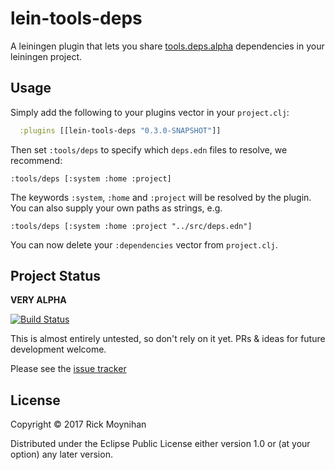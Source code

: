 # lein-tools-deps

A leiningen plugin that lets you
share [tools.deps.alpha](https://github.com/clojure/tools.deps.alpha)
dependencies in your leiningen project.

## Usage

Simply add the following to your plugins vector in your `project.clj`:

```clojure
  :plugins [[lein-tools-deps "0.3.0-SNAPSHOT"]]
```

Then set `:tools/deps` to specify which `deps.edn` files to resolve, we recommend:

`:tools/deps [:system :home :project]`

The keywords `:system`, `:home` and `:project` will be resolved by the
plugin.  You can also supply your own paths as strings, e.g.

`:tools/deps [:system :home :project "../src/deps.edn"]`

You can now delete your `:dependencies` vector from `project.clj`.

## Project Status

**VERY ALPHA**

[![Build Status](https://travis-ci.org/RickMoynihan/lein-tools-deps.svg?branch=master)](https://travis-ci.org/RickMoynihan/lein-tools-deps)

This is almost entirely untested, so don't rely on it yet.  PRs &
ideas for future development welcome.

Please see the [issue tracker](https://github.com/RickMoynihan/lein-tools-deps/issues)

## License

Copyright © 2017 Rick Moynihan

Distributed under the Eclipse Public License either version 1.0 or (at
your option) any later version.
